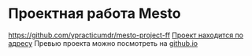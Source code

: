 # Проектная работа Mesto
https://github.com/ypracticumdr/mesto-project-ff
[Проект находится по адресу](https://github.com/ypracticumdr/mesto-project-ff) 
Превью проекта можно посмотреть на [github.io](https://ypracticumdr.github.io/mesto-project-ff) 

